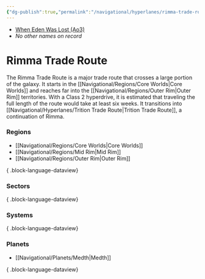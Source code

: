 ```yaml
---
{"dg-publish":true,"permalink":"/navigational/hyperlanes/rimma-trade-route/","tags":["map","midrim","hyperlane","core","colonies","innerrim","expansion","outerrim"],"noteIcon":"saber1"}
---
```


- [When Eden Was Lost (Ao3)](https://archiveofourown.org/works/19334440/chapters/45992584)
- *No other names on record*
# Rimma Trade Route

The Rimma Trade Route is a major trade route that crosses a large portion of the galaxy. It starts in the [[Navigational/Regions/Core Worlds\|Core Worlds]] and reaches far into the [[Navigational/Regions/Outer Rim\|Outer Rim]] territories. With a Class 2 hyperdrive, it is estimated that traveling the full length of the route would take at least six weeks. It transitions into [[Navigational/Hyperlanes/Trition Trade Route\|Trition Trade Route]], a continuation of Rimma. 

### Regions
- [[Navigational/Regions/Core Worlds\|Core Worlds]]
- [[Navigational/Regions/Mid Rim\|Mid Rim]]
- [[Navigational/Regions/Outer Rim\|Outer Rim]]

{ .block-language-dataview}
### Sectors

{ .block-language-dataview}
### Systems

{ .block-language-dataview}
### Planets
- [[Navigational/Planets/Medth\|Medth]]

{ .block-language-dataview}
